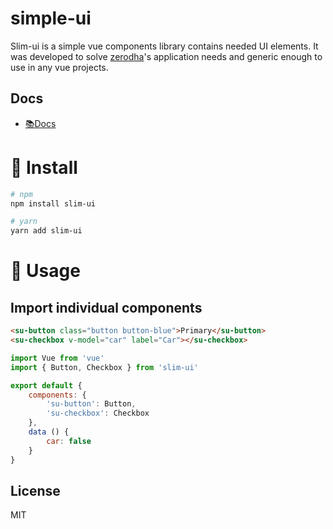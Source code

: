 # simple-ui

Slim-ui is a simple vue components library contains needed UI elements. It was developed to solve [zerodha](https://zerodha.com/)'s application needs and generic enough to use in any vue projects.

## Docs

- [📚Docs](https://slim-ui.github.io/)

# 🔧 Install

```bash
# npm
npm install slim-ui
```

```bash
# yarn
yarn add slim-ui
```

# 🔨 Usage

## Import individual components

```html
<su-button class="button button-blue">Primary</su-button>
<su-checkbox v-model="car" label="Car"></su-checkbox>
```

```js
import Vue from 'vue'
import { Button, Checkbox } from 'slim-ui'

export default {
    components: {
        'su-button': Button,
        'su-checkbox': Checkbox
    },
    data () {
        car: false
    }
}
```

## License
MIT

